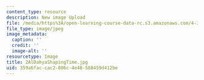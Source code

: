```yaml
---
content_type: resource
description: New image Upload
file: /media/https%3A/open-learning-course-data-rc.s3.amazonaws.com/4-301-introduction-to-the-visual-arts-spring-2007/359a6faccac2806c4e48588459d412be_2AlDahyaShapingTime.jpg
file_type: image/jpeg
image_metadata:
  caption: ''
  credit: ''
  image-alt: ''
resourcetype: Image
title: 2AlDahyaShapingTime.jpg
uid: 359a6fac-cac2-806c-4e48-588459d412be
---
```

